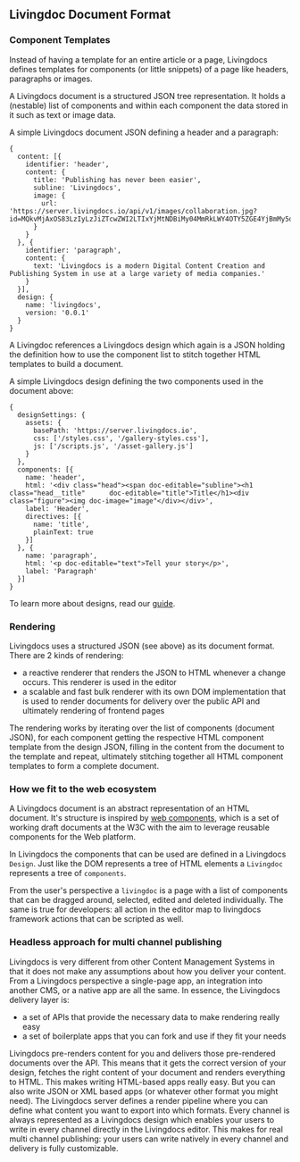 
## Livingdoc Document Format

### Component Templates

Instead of having a template for an entire article or a page, Livingdocs defines templates for components (or little snippets) of a page like headers, paragraphs or images.

A Livingdocs document is a structured JSON tree representation. It holds a (nestable) list of components and within each component the data stored in it such as text or image data.

A simple Livingdocs document JSON defining a header and a paragraph:
```
{
  content: [{
    identifier: 'header',
    content: {
      title: 'Publishing has never been easier',
      subline: 'Livingdocs',
      image: {
        url: 'https://server.livingdocs.io/api/v1/images/collaboration.jpg?id=MQkvMjAxOS83LzIyLzJiZTcwZWI2LTIxYjMtNDBiMy04MmRkLWY4OTY5ZGE4YjBmMy5qcGVnCTQ4NQ%3D%3D&w=1024&auto=format'
      }
    }
  }, {
    identifier: 'paragraph',
    content: {
      text: 'Livingdocs is a modern Digital Content Creation and Publishing System in use at a large variety of media companies.'
    }
  }],
  design: {
    name: 'livingdocs',
    version: '0.0.1'
  }
}
```

A Livingdoc references a Livingdocs design which again is a JSON holding the definition how to use the component list to stitch together HTML templates to build a document.

A simple Livingdocs design defining the two components used in the document above:
```
{
  designSettings: {
    assets: {
      basePath: 'https://server.livingdocs.io',
      css: ['/styles.css', '/gallery-styles.css'],
      js: ['/scripts.js', '/asset-gallery.js']
    }
  },
  components: [{
    name: 'header',
    html: '<div class="head"><span doc-editable="subline"><h1 class="head__title"      doc-editable="title">Title</h1><div class="figure"><img doc-image="image"</div></div>',
    label: 'Header',
    directives: [{
      name: 'title',
      plainText: true
    }]
  }, {  
    name: 'paragraph',
    html: '<p doc-editable="text">Tell your story</p>',
    label: 'Paragraph'
  }]
}
```

To learn more about designs, read our [guide](../../guides/create_designs.md).

### Rendering

Livingdocs uses a structured JSON (see above) as its document format. There are 2 kinds of rendering:
- a reactive renderer that renders the JSON to HTML whenever a change occurs. This renderer is used in the editor
- a scalable and fast bulk renderer with its own DOM implementation that is used to render documents for delivery over the public API and ultimately rendering of frontend pages

The rendering works by iterating over the list of components (document JSON), for each component getting the respective HTML component template from the design JSON, filling in the content from the document to the template and repeat, ultimately stitching together all HTML component templates to form a complete document.

### How we fit to the web ecosystem

A Livingdocs document is an abstract representation of an HTML document. It's structure is inspired by [web components](http://www.w3.org/TR/components-intro/), which is a set of working draft documents at the W3C with the aim to leverage reusable components for the Web platform. 

In Livingdocs the components that can be used are defined in a Livingdocs `Design`. Just like the DOM represents a tree of HTML elements a `Livingdoc` represents a tree of `components`.

From the user's perspective a `livingdoc` is a page with a list of components that can be dragged around, selected, edited and deleted individually. The same is true for developers: all action in the editor map to livingdocs framework actions that can be scripted as well.

### Headless approach for multi channel publishing

Livingdocs is very different from other Content Management Systems in that it does not make any assumptions about how you deliver your content. From a Livingdocs perspective a single-page app, an integration into another CMS, or a native app are all the same. In essence, the Livingdocs delivery layer is:

- a set of APIs that provide the necessary data to make rendering really easy
- a set of boilerplate apps that you can fork and use if they fit your needs

Livingdocs pre-renders content for you and delivers those pre-rendered documents over the API. This means that it gets the correct version of your design, fetches the right content of your document and renders everything to HTML. This makes writing HTML-based apps really easy. But you can also write JSON or XML based apps (or whatever other format you might need). The Livingdocs server defines a render pipeline where you can define what content you want to export into which formats. Every channel is always represented as a Livingdocs design which enables your users to write in every channel directly in the Livingdocs editor. This makes for real multi channel publishing: your users can write natively in every channel and delivery is fully customizable.
